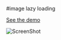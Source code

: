#image lazy loading

[See the demo](http://code.shkolovy.com/img-lazy-load)

![ScreenShot](https://raw.github.com/artemdude/img-lazy-load/master/screenshots/ill.png)
